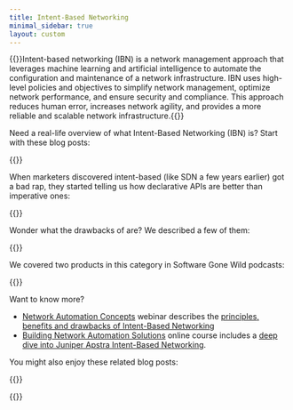 ```yaml
---
title: Intent-Based Networking
minimal_sidebar: true
layout: custom
---
```

{{<quote source="Generated by ChatGPT in February 2023">}}Intent-based networking (IBN) is a network management approach that leverages machine learning and artificial intelligence to automate the configuration and maintenance of a network infrastructure. IBN uses high-level policies and objectives to simplify network management, optimize network performance, and ensure security and compliance. This approach reduces human error, increases network agility, and provides a more reliable and scalable network infrastructure.{{</quote>}}

Need a real-life overview of what Intent-Based Networking (IBN) is? Start with these blog posts:

{{<series-listing tag="overview">}}

When marketers discovered intent-based (like SDN a few years earlier) got a bad rap, they started telling us how declarative APIs are better than imperative ones:

{{<series-listing tag="declarative" weight="1">}}

Wonder what the drawbacks of are? We described a few of them:

{{<series-listing tag="drawback" weight="1">}}

We covered two products in this category in Software Gone Wild podcasts:

{{<series-listing tag="podcast">}}

Want to know more?

- [Network Automation Concepts](https://www.ipspace.net/Network_Automation_Concepts) webinar describes the [principles, benefits and drawbacks of Intent-Based Networking](https://my.ipspace.net/bin/list?id=AutConcepts#INTENT)
- [Building Network Automation Solutions](https://www.ipspace.net/Building_Network_Automation_Solutions) online course includes a [deep dive into Juniper Apstra Intent-Based Networking](https://my.ipspace.net/bin/list?id=NetAutSol&module=9#APSTRA).

You might also enjoy these related blog posts:

{{<series-listing tag="related">}}

{{<series-listing title="Blog Posts I Forgot to Categorize" notag="yes">}}

